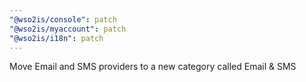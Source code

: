 ```yaml
---
"@wso2is/console": patch
"@wso2is/myaccount": patch
"@wso2is/i18n": patch
---
```


Move Email and SMS providers to a new category called Email & SMS
